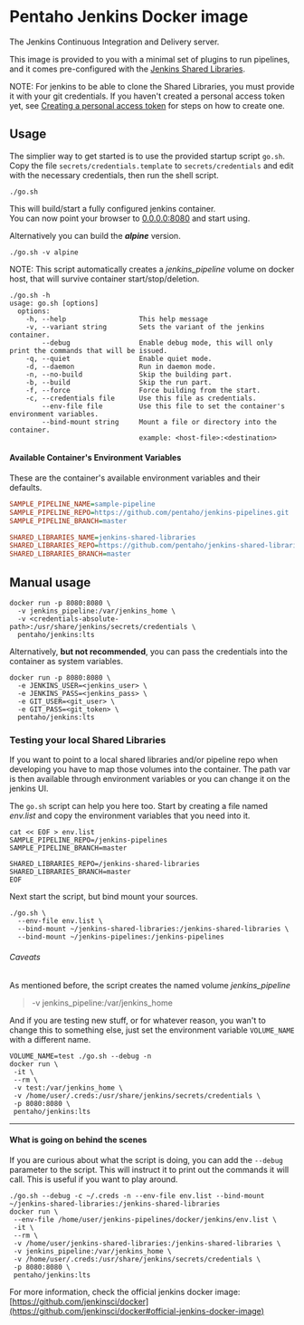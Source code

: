 # Pentaho Jenkins Docker image

The Jenkins Continuous Integration and Delivery server.

This image is provided to you with a minimal set of plugins to run pipelines, and 
it comes pre-configured with the [Jenkins Shared Libraries](https://github.com/pentaho/jenkins-shared-libraries).

NOTE: For jenkins to be able to clone the Shared Libraries, you must provide it with your git credentials. If you haven't created a personal access token yet, 
see [Creating a personal access token](https://help.github.com/articles/creating-a-personal-access-token-for-the-command-line/)
for steps on how to create one.

## Usage
The simplier way to get started is to use the provided startup script `go.sh`.  
Copy the file `secrets/credentials.template` to `secrets/credentials` and edit with the necessary credentials, then run the shell script.

```console
./go.sh
```

This will build/start a fully configured jenkins container.\
You can now point your browser to [0.0.0.0:8080](http://0.0.0.0:8080) and start using.

Alternatively you can build the ***alpine*** version.

```console
./go.sh -v alpine
```

NOTE: This script automatically creates a *jenkins_pipeline* volume on docker host, that will survive container start/stop/deletion.

```
./go.sh -h
usage: go.sh [options]
  options:
    -h, --help                  This help message
    -v, --variant string        Sets the variant of the jenkins container.
        --debug                 Enable debug mode, this will only print the commands that will be issued.
    -q, --quiet                 Enable quiet mode.
    -d, --daemon                Run in daemon mode.
    -n, --no-build              Skip the building part.
    -b, --build                 Skip the run part.
    -f, --force                 Force building from the start.
    -c, --credentials file      Use this file as credentials.
        --env-file file         Use this file to set the container's environment variables.
        --bind-mount string     Mount a file or directory into the container.
                                example: <host-file>:<destination>
``` 

#### Available Container's Environment Variables

These are the container's available environment variables and their defaults.

```ini
SAMPLE_PIPELINE_NAME=sample-pipeline
SAMPLE_PIPELINE_REPO=https://github.com/pentaho/jenkins-pipelines.git
SAMPLE_PIPELINE_BRANCH=master

SHARED_LIBRARIES_NAME=jenkins-shared-libraries
SHARED_LIBRARIES_REPO=https://github.com/pentaho/jenkins-shared-libraries.git
SHARED_LIBRARIES_BRANCH=master
```

## Manual usage

```console
docker run -p 8080:8080 \
  -v jenkins_pipeline:/var/jenkins_home \
  -v <credentials-absolute-path>:/usr/share/jenkins/secrets/credentials \
  pentaho/jenkins:lts
```

Alternatively, **but not recommended**, you can pass the credentials into the container as system variables.

```console
docker run -p 8080:8080 \
  -e JENKINS_USER=<jenkins_user> \
  -e JENKINS_PASS=<jenkins_pass> \
  -e GIT_USER=<git_user> \
  -e GIT_PASS=<git_token> \
  pentaho/jenkins:lts
``` 

### Testing your local Shared Libraries

If you want to point to a local shared libraries and/or pipeline repo when developing you have to map those volumes into the container. 
The path var is then available through environment variables or you can change it on the jenkins UI. 

The `go.sh` script can help you here too.
Start by creating a file named *env.list* and copy the environment variables that you need into it.

```console
cat << EOF > env.list
SAMPLE_PIPELINE_REPO=/jenkins-pipelines
SAMPLE_PIPELINE_BRANCH=master

SHARED_LIBRARIES_REPO=/jenkins-shared-libraries
SHARED_LIBRARIES_BRANCH=master
EOF
```

Next start the script, but bind mount your sources.

```console
./go.sh \
  --env-file env.list \
  --bind-mount ~/jenkins-shared-libraries:/jenkins-shared-libraries \
  --bind-mount ~/jenkins-pipelines:/jenkins-pipelines
```

###### Caveats

As mentioned before, the script creates the named volume *jenkins_pipeline*
> -v jenkins_pipeline:/var/jenkins_home

And if you are testing new stuff, or for whatever reason, you wan't to change
this to something else, just set the environment variable `VOLUME_NAME` with a
different name.

```console
VOLUME_NAME=test ./go.sh --debug -n
docker run \
 -it \
 --rm \
 -v test:/var/jenkins_home \
 -v /home/user/.creds:/usr/share/jenkins/secrets/credentials \
 -p 8080:8080 \
 pentaho/jenkins:lts
```

---

#### What is going on behind the scenes 

If you are curious about what the script is doing, you can add the `--debug` parameter
to the script. This will instruct it to print out the commands it will call. This is useful
if you want to play around.  

```console
./go.sh --debug -c ~/.creds -n --env-file env.list --bind-mount ~/jenkins-shared-libraries:/jenkins-shared-libraries
docker run \
 --env-file /home/user/jenkins-pipelines/docker/jenkins/env.list \
 -it \
 --rm \
 -v /home/user/jenkins-shared-libraries:/jenkins-shared-libraries \
 -v jenkins_pipeline:/var/jenkins_home \
 -v /home/user/.creds:/usr/share/jenkins/secrets/credentials \
 -p 8080:8080 \
 pentaho/jenkins:lts
```


For more information, check the official jenkins docker image: [https://github.com/jenkinsci/docker](https://github.com/jenkinsci/docker#official-jenkins-docker-image)